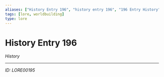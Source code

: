 ```yaml
---
aliases: ["History Entry 196", "history entry 196", "196 Entry History"]
tags: [lore, worldbuilding]
type: lore
---
```


# History Entry 196

*History*

---
*ID: LORE00195*